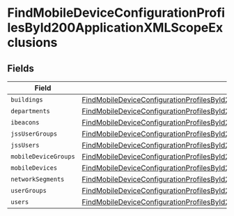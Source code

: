 # FindMobileDeviceConfigurationProfilesById200ApplicationXMLScopeExclusions


## Fields

| Field                                                                                                                                                                                                                   | Type                                                                                                                                                                                                                    | Required                                                                                                                                                                                                                | Description                                                                                                                                                                                                             |
| ----------------------------------------------------------------------------------------------------------------------------------------------------------------------------------------------------------------------- | ----------------------------------------------------------------------------------------------------------------------------------------------------------------------------------------------------------------------- | ----------------------------------------------------------------------------------------------------------------------------------------------------------------------------------------------------------------------- | ----------------------------------------------------------------------------------------------------------------------------------------------------------------------------------------------------------------------- |
| `buildings`                                                                                                                                                                                                             | [FindMobileDeviceConfigurationProfilesById200ApplicationXMLScopeExclusionsBuildings](../../models/operations/findmobiledeviceconfigurationprofilesbyid200applicationxmlscopeexclusionsbuildings.md)[]                   | :heavy_minus_sign:                                                                                                                                                                                                      | N/A                                                                                                                                                                                                                     |
| `departments`                                                                                                                                                                                                           | [FindMobileDeviceConfigurationProfilesById200ApplicationXMLScopeExclusionsDepartments](../../models/operations/findmobiledeviceconfigurationprofilesbyid200applicationxmlscopeexclusionsdepartments.md)[]               | :heavy_minus_sign:                                                                                                                                                                                                      | N/A                                                                                                                                                                                                                     |
| `ibeacons`                                                                                                                                                                                                              | [FindMobileDeviceConfigurationProfilesById200ApplicationXMLScopeExclusionsIbeacons](../../models/operations/findmobiledeviceconfigurationprofilesbyid200applicationxmlscopeexclusionsibeacons.md)[]                     | :heavy_minus_sign:                                                                                                                                                                                                      | N/A                                                                                                                                                                                                                     |
| `jssUserGroups`                                                                                                                                                                                                         | [FindMobileDeviceConfigurationProfilesById200ApplicationXMLScopeExclusionsJssUserGroups](../../models/operations/findmobiledeviceconfigurationprofilesbyid200applicationxmlscopeexclusionsjssusergroups.md)[]           | :heavy_minus_sign:                                                                                                                                                                                                      | N/A                                                                                                                                                                                                                     |
| `jssUsers`                                                                                                                                                                                                              | [FindMobileDeviceConfigurationProfilesById200ApplicationXMLScopeExclusionsJssUsers](../../models/operations/findmobiledeviceconfigurationprofilesbyid200applicationxmlscopeexclusionsjssusers.md)[]                     | :heavy_minus_sign:                                                                                                                                                                                                      | N/A                                                                                                                                                                                                                     |
| `mobileDeviceGroups`                                                                                                                                                                                                    | [FindMobileDeviceConfigurationProfilesById200ApplicationXMLScopeExclusionsMobileDeviceGroups](../../models/operations/findmobiledeviceconfigurationprofilesbyid200applicationxmlscopeexclusionsmobiledevicegroups.md)[] | :heavy_minus_sign:                                                                                                                                                                                                      | N/A                                                                                                                                                                                                                     |
| `mobileDevices`                                                                                                                                                                                                         | [FindMobileDeviceConfigurationProfilesById200ApplicationXMLScopeExclusionsMobileDevices](../../models/operations/findmobiledeviceconfigurationprofilesbyid200applicationxmlscopeexclusionsmobiledevices.md)[]           | :heavy_minus_sign:                                                                                                                                                                                                      | N/A                                                                                                                                                                                                                     |
| `networkSegments`                                                                                                                                                                                                       | [FindMobileDeviceConfigurationProfilesById200ApplicationXMLScopeExclusionsNetworkSegments](../../models/operations/findmobiledeviceconfigurationprofilesbyid200applicationxmlscopeexclusionsnetworksegments.md)[]       | :heavy_minus_sign:                                                                                                                                                                                                      | N/A                                                                                                                                                                                                                     |
| `userGroups`                                                                                                                                                                                                            | [FindMobileDeviceConfigurationProfilesById200ApplicationXMLScopeExclusionsUserGroups](../../models/operations/findmobiledeviceconfigurationprofilesbyid200applicationxmlscopeexclusionsusergroups.md)[]                 | :heavy_minus_sign:                                                                                                                                                                                                      | N/A                                                                                                                                                                                                                     |
| `users`                                                                                                                                                                                                                 | [FindMobileDeviceConfigurationProfilesById200ApplicationXMLScopeExclusionsUsers](../../models/operations/findmobiledeviceconfigurationprofilesbyid200applicationxmlscopeexclusionsusers.md)[]                           | :heavy_minus_sign:                                                                                                                                                                                                      | N/A                                                                                                                                                                                                                     |